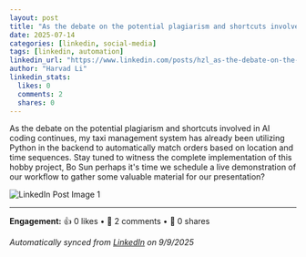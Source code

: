 ```yaml
---
layout: post
title: "As the debate on the potential plagiarism and shortcuts involved in AI coding co"
date: 2025-07-14
categories: [linkedin, social-media]
tags: [linkedin, automation]
linkedin_url: "https://www.linkedin.com/posts/hzl_as-the-debate-on-the-potential-plagiarism-activity-7350566713710604288-auzw?utm_source=social_share_send&utm_medium=member_desktop_web&rcm=ACoAABWNEOYBdb1mUVFywmMzK0UKcw_6cTpqScY"
author: "Harvad Li"
linkedin_stats:
  likes: 0
  comments: 2
  shares: 0
---
```


As the debate on the potential plagiarism and shortcuts involved in AI coding continues, my taxi management system has already been utilizing Python in the backend to automatically match orders based on location and time sequences. Stay tuned to witness the complete implementation of this hobby project, Bo Sun perhaps it's time we schedule a live demonstration of our workflow to gather some valuable material for our presentation?

![LinkedIn Post Image 1](https://media.licdn.com/dms/image/v2/D4D22AQEI6viUtG8skQ/feedshare-shrink_800/B4DZgJ1eAgGgAk-/0/1752511670803?e=1760572800&v=beta&t=SGBXzYOObdGNFdGRChDXcCHJlMKS6jOLqXJvuWaPmRI)

---

**Engagement:** 👍 0 likes • 💬 2 comments • 🔄 0 shares

*Automatically synced from [LinkedIn](https://www.linkedin.com/posts/hzl_as-the-debate-on-the-potential-plagiarism-activity-7350566713710604288-auzw?utm_source=social_share_send&utm_medium=member_desktop_web&rcm=ACoAABWNEOYBdb1mUVFywmMzK0UKcw_6cTpqScY) on 9/9/2025*

